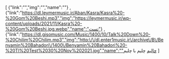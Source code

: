 [
{"link":"","img":"","name":""}
,{"link":"https://dl.leymermusic.ir/Aban/Kasra/Kasra%20-%20Gom%20Beshi.mp3","img":"https://leymermusic.ir/wp-content/uploads/2021/11/Kasra%20-%20Gom%20Beshi.jpg.webp","name":"تست"}
,{"link":"https://dl.gisomusic.com/Music/1400/10/Talk%20Down%20-%20Chilim%20Chilim.mp3","img":"http:\/\/dl.enter1music.ir\/archive\/B\/Benyamin%20Bahadori\/1400\/Benyamin%20Bahadori%20-%20Tl%20Test%2030%20Nov%202021.jpg","name":""چالیم چلیم با چلیم
]

